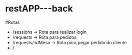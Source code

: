 # restAPP---back


#Rotas
- /sessions -> Rota para realizar login
- /requests -> Rota para pedidos
- /requests/:idMesa -> Rota para pegar pedido do cliente
- /
